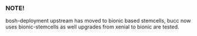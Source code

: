 ### NOTE!
bosh-deployment upstream has moved to bionic based stemcells,
bucc now uses bionic-stemcells as well
upgrades from xenial to bionic are tested.
